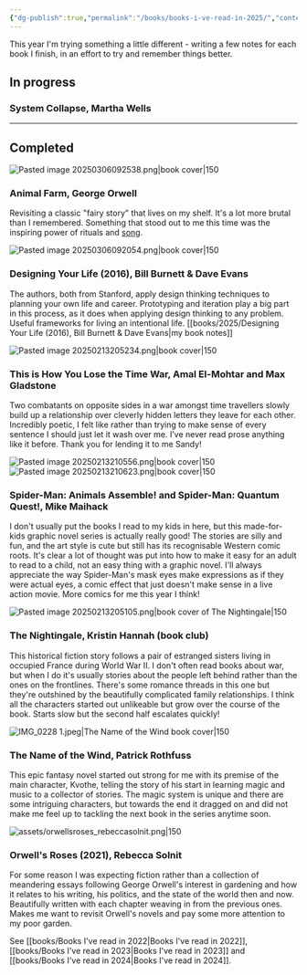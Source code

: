 ```yaml
---
{"dg-publish":true,"permalink":"/books/books-i-ve-read-in-2025/","contentClasses":"books","tags":["reading"],"noteIcon":"","created":"2025-01-18","updated":"2025-02-23"}
---
```



This year I'm trying something a little different - writing a few notes for each book I finish, in an effort to try and remember things better.

## In progress

### System Collapse, Martha Wells


---

<div class="book-list">

## Completed

<div>

![Pasted image 20250306092538.png|book cover|150](/img/user/assets/Pasted%20image%2020250306092538.png)

<div>

### Animal Farm, George Orwell

Revisiting a classic "fairy story" that lives on my shelf. It's a lot more brutal than I remembered. Something that stood out to me this time was the inspiring power of rituals and [song](https://en.wikipedia.org/wiki/Anthems_in_Animal_Farm).

</div>
</div>

<div>

![Pasted image 20250306092054.png|book cover|150](/img/user/assets/Pasted%20image%2020250306092054.png)

<div>

### Designing Your Life (2016), Bill Burnett &amp; Dave Evans

The authors, both from Stanford, apply design thinking techniques to planning your own life and career. Prototyping and iteration play a big part in this process, as it does when applying design thinking to any problem. Useful frameworks for living an intentional life. 
[[books/2025/Designing Your Life (2016), Bill Burnett & Dave Evans\|my book notes]]
</div>
</div>

<div>

<div>

![Pasted image 20250213205234.png|book cover|150](/img/user/assets/Pasted%20image%2020250213205234.png)

<div>

### This is How You Lose the Time War, Amal El-Mohtar and Max Gladstone

Two combatants on opposite sides in a war amongst time travellers slowly build up a relationship over cleverly hidden letters they leave for each other. Incredibly poetic, I felt like rather than trying to make sense of every sentence I should just let it wash over me. I’ve never read prose anything like it before. Thank you for lending it to me Sandy!
</div>
</div>

<div>

![Pasted image 20250213210556.png|book cover|150](/img/user/assets/Pasted%20image%2020250213210556.png)   ![Pasted image 20250213210623.png|book cover|150](/img/user/assets/Pasted%20image%2020250213210623.png)

<div>

### Spider-Man: Animals Assemble! and Spider-Man: Quantum Quest!, Mike Maihack

I don't usually put the books I read to my kids in here, but this made-for-kids graphic novel series is actually really good! The stories are silly and fun, and the art style is cute but still has its recognisable Western comic roots. It's clear a lot of thought was put into how to make it easy for an adult to read to a child, not an easy thing with a graphic novel. I'll always appreciate the way Spider-Man's mask eyes make expressions as if they were actual eyes, a comic effect that just doesn't make sense in a live action movie. More comics for me this year I think!
</div>
</div>

<div>

![Pasted image 20250213205105.png|book cover of The Nightingale|150](/img/user/assets/Pasted%20image%2020250213205105.png)

<div>

### The Nightingale, Kristin Hannah (book club)

This historical fiction story follows a pair of estranged sisters living in occupied France during World War II. I don't often read books about war, but when I do it's usually stories about the people left behind rather than the ones on the frontlines. There's some romance threads in this one but they're outshined by the beautifully complicated family relationships. I think all the characters started out unlikeable but grow over the course of the book. Starts slow but the second half escalates quickly!

</div>
</div>
<div>

![IMG_0228 1.jpeg|The Name of the Wind book cover|150](/img/user/assets/IMG_0228%201.jpeg)

<div>

### The Name of the Wind, Patrick Rothfuss

This epic fantasy novel started out strong for me with its premise of the main character, Kvothe, telling the story of his start in learning magic and music to a collector of stories. The magic system is unique and there are some intriguing characters, but towards the end it dragged on and did not make me feel up to tackling the next book in the series anytime soon.

</div>
</div>
<div>

![assets/orwellsroses_rebeccasolnit.png|150](/img/user/assets/orwellsroses_rebeccasolnit.png)

<div>

### Orwell's Roses (2021), Rebecca Solnit

For some reason I was expecting fiction rather than a collection of meandering essays following George Orwell's interest in gardening and how it relates to his writing, his politics, and the state of the world then and now. Beautifully written with each chapter weaving in from the previous ones. Makes me want to revisit Orwell's novels and pay some more attention to my poor garden.
</div>
</div>
</div>


See [[books/Books I've read in 2022\|Books I've read in 2022]], [[books/Books I've read in 2023\|Books I've read in 2023]] and [[books/Books I've read in 2024\|Books I've read in 2024]].

